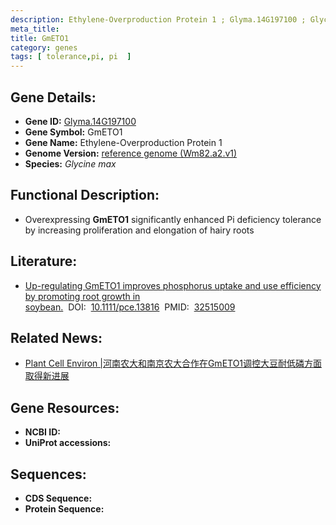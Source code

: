 ```yaml
---
description: Ethylene-Overproduction Protein 1 ; Glyma.14G197100 ; Glycine max
meta_title:
title: GmETO1
category: genes
tags: [ tolerance,pi, pi  ]
---
```


## Gene Details:
- **Gene ID:**	[Glyma.14G197100](https://www.maizegdb.org/gene_center/gene/Glyma.14G197100)
- **Gene Symbol:** GmETO1
- **Gene Name:** Ethylene-Overproduction Protein 1
- **Genome Version:** [reference genome (Wm82.a2.v1)]()
- **Species:** *Glycine max*

## Functional Description:
   - Overexpressing **GmETO1** significantly enhanced Pi deficiency tolerance by increasing proliferation and elongation of hairy roots

## Literature:
   - [Up-regulating GmETO1 improves phosphorus uptake and use efficiency by promoting root growth in soybean.]( https://onlinelibrary.wiley.com/doi/10.1111/pce.13816)&nbsp;&nbsp;DOI:&nbsp;&nbsp;[10.1111/pce.13816](https://onlinelibrary.wiley.com/doi/10.1111/pce.13816)&nbsp;&nbsp;PMID:&nbsp;&nbsp;[32515009](https://pubmed.ncbi.nlm.nih.gov/32515009/)

## Related News:
   - [Plant Cell Environ |河南农大和南京农大合作在GmETO1调控大豆耐低磷方面取得新进展](https://mp.weixin.qq.com/s?__biz=Mzg3MDEwNDEyMg==&mid=2247491041&idx=2&sn=3184b98babab892f9a1efeb5c3708900&chksm=ce93b0b4f9e439a26b00329d840c433473324ac9304d6902ba592c2db2964f20872953a327c1&scene=27#wechat_redirect)

## Gene Resources:
- **NCBI ID:** [](https://www.ncbi.nlm.nih.gov/gene/?term=)
- **UniProt accessions:** [](https://www.uniprot.org/uniprotkb//entry)

## Sequences:
- **CDS Sequence:**
- **Protein Sequence:**
